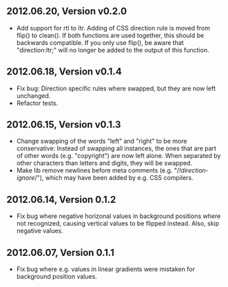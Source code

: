 ## 2012.06.20, Version v0.2.0

*   Add support for rtl to ltr. Adding of CSS direction rule is moved from
    flip() to clean(). If both functions are used together, this should be
    backwards compatible. If you only use flip(), be aware that
    "direction:ltr;" will no longer be added to the output of this function.

## 2012.06.18, Version v0.1.4

*   Fix bug: Direction specific rules where swapped, but they are now left
    unchanged.
*   Refactor tests.

## 2012.06.15, Version v0.1.3

*   Change swapping of the words "left" and "right" to be more conservative:
    Instead of swapping all instances, the ones that are part of other words
    (e.g. "copyright") are now left alone. When separated by other characters
    than letters and digits, they will be swapped.
*   Make lib remove newlines before meta comments (e.g. "/*!direction-ignore*/"),
    which may have been added by e.g. CSS compilers.

## 2012.06.14, Version 0.1.2

*   Fix bug where negative horizonal values in background positions where not
    recognized, causing vertical values to be flipped instead. Also, skip
    negative values.

## 2012.06.07, Version 0.1.1

*   Fix bug where e.g. values in linear gradients were mistaken for background
    position values.
